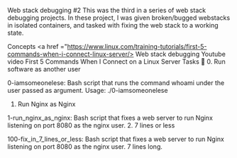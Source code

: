 Web stack debugging #2
This was the third in a series of web stack debugging projects. In these project, I was given broken/bugged webstacks in isolated containers, and tasked with fixing the web stack to a working state.

Concepts
<a href ="https://www.linux.com/training-tutorials/first-5-commands-when-i-connect-linux-server/> Web stack debugging
Youtube video First 5 Commands When I Connect on a Linux Server
Tasks 📃
0. Run software as another user

0-iamsomeonelese: Bash script that runs the command whoami under the user passed as argument.
Usage: ./0-iamsomeonelese <user>
1. Run Nginx as Nginx

1-run_nginx_as_nginx: Bash script that fixes a web server to run Nginx listening on port 8080 as the nginx user.
2. 7 lines or less

100-fix_in_7_lines_or_less: Bash script that fixes a web server to run Nginx listening on port 8080 as the nginx user.
7 lines long.
